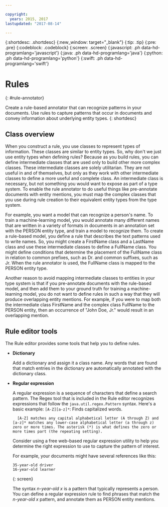 ```yaml
---

copyright:
  years: 2015, 2017
lastupdated: "2017-08-14"

---
```


{:shortdesc: .shortdesc}
{:new_window: target="_blank"}
{:tip: .tip}
{:pre: .pre}
{:codeblock: .codeblock}
{:screen: .screen}
{:javascript: .ph data-hd-programlang='javascript'}
{:java: .ph data-hd-programlang='java'}
{:python: .ph data-hd-programlang='python'}
{:swift: .ph data-hd-programlang='swift'}

# Rules
{: #rule-annotator}

Create a rule-based annotator that can recognize patterns in your documents. Use rules to capture patterns that occur in documents and convey information about underlying entity types.
{: shortdesc}

## Class overview

When you construct a rule, you use classes to represent types of information. These classes are similar to entity types. So, why don't we just use entity types when defining rules? Because as you build rules, you can define intermediate classes that are used only to build other more complex classes. These intermediate classes are solely utilitarian. They are not useful in and of themselves, but only as they work with other intermediate classes to define a more useful and complete class. An intermediate class is necessary, but not something you would want to expose as part of a type system. To enable the rule annotator to do useful things like pre-annotate documents with entity mentions, you must map the complex classes that you use during rule creation to their equivalent entity types from the type system.

For example, you want a model that can recognize a person's name. To train a machine-learning model, you would annotate many different names that are written in a variety of formats in documents in an annotation set with the PERSON entity type, and train a model to recognize them. To create a rule-based model, you define a rule that describes the text patterns used to write names. So, you might create a FirstName class and a LastName class and use these intermediate classes to define a FullName class. You might define conditions that determine the placement of the FullName class in relation to common prefixes, such as Dr. and common suffixes, such as Jr. When the rule annotator is used, the FullName class is mapped to the PERSON entity type.

Another reason to avoid mapping intermediate classes to entities in your type system is that if you pre-annotate documents with the rule-based model, and then add them to your ground truth for training a machine-learning model, you do not want to define rules in such a way that they will produce overlapping entity mentions. For example, if you were to map both the intermediate class FirstName and the complex class FullName to the PERSON entity, then an occurrence of "John Doe, Jr." would result in an overlapping mention.

## Rule editor tools

The Rule editor provides some tools that help you to define rules.

- **Dictionary**

    Add a dictionary and assign it a class name. Any words that are found that match entries in the dictionary are automatically annotated with the dictionary class.

- **Regular expression**

    A regular expression is a sequence of characters that define a search pattern. The Regex tool that is included in the Rule editor recognizes expressions that follow the `java.util.regex.Pattern` syntax. Here's a basic example:
    `[A-Z][a-z]*`: Finds capitalized words.

        [A-Z] matches any capital alphabetical letter (A through Z) and [a-z]* matches any lower-case alphabetical letter (a through z) zero or more times. The asterisk (*) is what defines the zero or more times part (the repeating setting).

    Consider using a free web-based regular expression utility to help you determine the right expression to use to capture the pattern of interest.

    For example, your documents might have several references like this:

    ```
    35-year-old driver
    16-year-old learner
    ```
    {: screen}

    The syntax *n-year-old x* is a pattern that typically represents a person. You can define a regular expression rule to find phrases that match the *n-year-old x* pattern, and annotate them as PERSON entity mentions.
